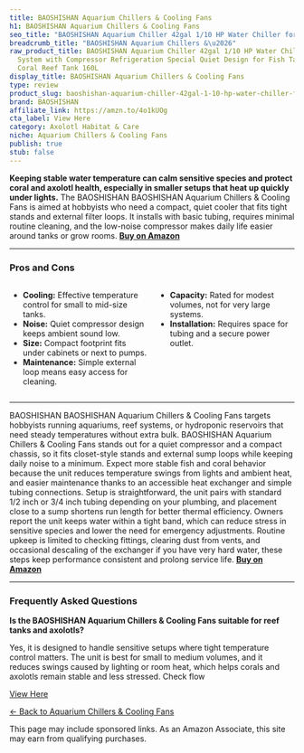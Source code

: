 ```yaml
---
title: BAOSHISHAN Aquarium Chillers & Cooling Fans
h1: BAOSHISHAN Aquarium Chillers & Cooling Fans
seo_title: "BAOSHISHAN Aquarium Chiller 42gal 1/10 HP Water Chiller for\u2026"
breadcrumb_title: "BAOSHISHAN Aquarium Chillers &\u2026"
raw_product_title: BAOSHISHAN Aquarium Chiller 42gal 1/10 HP Water Chiller for Hydroponics
  System with Compressor Refrigeration Special Quiet Design for Fish Tank Axolotl
  Coral Reef Tank 160L
display_title: BAOSHISHAN Aquarium Chillers & Cooling Fans
type: review
product_slug: baoshishan-aquarium-chiller-42gal-1-10-hp-water-chiller-for-hydroponics-2dd9273e
brand: BAOSHISHAN
affiliate_link: https://amzn.to/4o1kUOg
cta_label: View Here
category: Axolotl Habitat & Care
niche: Aquarium Chillers & Cooling Fans
publish: true
stub: false
---
```


<div id="intro" class="full-width">
  <p><strong>Keeping stable water temperature can calm sensitive species and protect coral and axolotl health, especially in smaller setups that heat up quickly under lights.</strong> The BAOSHISHAN BAOSHISHAN Aquarium Chillers & Cooling Fans is aimed at hobbyists who need a compact, quiet cooler that fits tight stands and external filter loops. It installs with basic tubing, requires minimal routine cleaning, and the low-noise compressor makes daily life easier around tanks or grow rooms. <a href="https://amzn.to/4o1kUOg" rel="nofollow sponsored noopener" target="_blank"><strong>Buy on Amazon</strong></a></p>
</div>

<hr />
<h3 id="pros-cons">Pros and Cons</h3>
<div class="pc-grid" style="display:grid;grid-template-columns:1fr 1fr;gap:16px;">
  <ul>
    <li><strong>Cooling:</strong> Effective temperature control for small to mid-size tanks.</li>
    <li><strong>Noise:</strong> Quiet compressor design keeps ambient sound low.</li>
    <li><strong>Size:</strong> Compact footprint fits under cabinets or next to pumps.</li>
    <li><strong>Maintenance:</strong> Simple external loop means easy access for cleaning.</li>
  </ul>
  <ul>
    <li><strong>Capacity:</strong> Rated for modest volumes, not for very large systems.</li>
    <li><strong>Installation:</strong> Requires space for tubing and a secure power outlet.</li>
  </ul>
</div>
<hr />

<div class="full-width">
  <p>BAOSHISHAN BAOSHISHAN Aquarium Chillers & Cooling Fans targets hobbyists running aquariums, reef systems, or hydroponic reservoirs that need steady temperatures without extra bulk. BAOSHISHAN Aquarium Chillers & Cooling Fans stands out for a quiet compressor and a compact chassis, so it fits closet-style stands and external sump loops while keeping daily noise to a minimum. Expect more stable fish and coral behavior because the unit reduces temperature swings from lights and ambient heat, and easier maintenance thanks to an accessible heat exchanger and simple tubing connections. Setup is straightforward, the unit pairs with standard 1/2 inch or 3/4 inch tubing depending on your plumbing, and placement close to a sump shortens run length for better thermal efficiency. Owners report the unit keeps water within a tight band, which can reduce stress in sensitive species and lower the need for emergency adjustments. Routine upkeep is limited to checking fittings, clearing dust from vents, and occasional descaling of the exchanger if you have very hard water, these steps keep performance consistent and prolong service life. <a href="https://amzn.to/4o1kUOg" rel="nofollow sponsored noopener" target="_blank"><strong>Buy on Amazon</strong></a></p>
</div>

<hr />
<h3 id="faqs">Frequently Asked Questions</h3>

<p><strong>Is the BAOSHISHAN Aquarium Chillers & Cooling Fans suitable for reef tanks and axolotls?</strong></p>
<p>Yes, it is designed to handle sensitive setups where tight temperature control matters. The unit is best for small to medium volumes, and it reduces swings caused by lighting or room heat, which helps corals and axolotls remain stable and less stressed. Check flow
<p><a class="btn" href="https://amzn.to/4o1kUOg" target="_blank" rel="nofollow sponsored noopener">View Here</a></p>
<p><a href="/roundups/axolotl-habitat-care/aquarium-chillers-cooling-fans/">← Back to Aquarium Chillers & Cooling Fans</a></p>
<aside class="disclosure">This page may include sponsored links. As an Amazon Associate, this site may earn from qualifying purchases.</aside>
